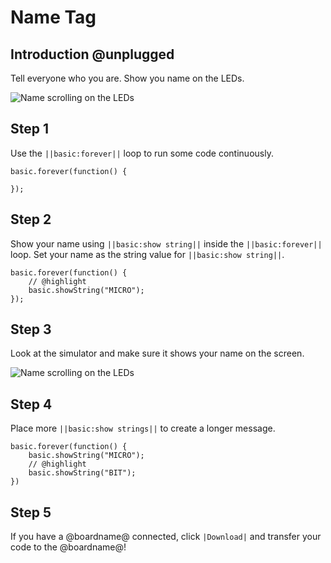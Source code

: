 # Name Tag

## Introduction @unplugged

Tell everyone who you are. Show you name on the LEDs.

![Name scrolling on the LEDs](/static/mb/projects/name-tag/name-tag.gif)

## Step 1

Use the ``||basic:forever||`` loop to run some code continuously.

```blocks
basic.forever(function() {

});
```

## Step 2

Show your name using ``||basic:show string||`` inside the ``||basic:forever||`` loop. Set your
name as the string value for ``||basic:show string||``.

```blocks
basic.forever(function() {
    // @highlight
    basic.showString("MICRO");
});
```

## Step 3

Look at the simulator and make sure it shows your name on the screen.

![Name scrolling on the LEDs](/static/mb/projects/name-tag/name-tag.gif)

## Step 4

Place more ``||basic:show strings||`` to create a longer message.

```blocks
basic.forever(function() {
    basic.showString("MICRO");
    // @highlight
    basic.showString("BIT");
})
```

## Step 5

If you have a @boardname@ connected, click ``|Download|`` and transfer your code to the @boardname@!